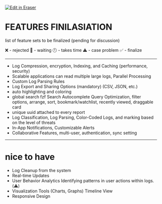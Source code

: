 <p><a target="_blank" href="https://app.eraser.io/workspace/joqkTxzhnzGMOs9se2ym" id="edit-in-eraser-github-link"><img alt="Edit in Eraser" src="https://firebasestorage.googleapis.com/v0/b/second-petal-295822.appspot.com/o/images%2Fgithub%2FOpen%20in%20Eraser.svg?alt=media&amp;token=968381c8-a7e7-472a-8ed6-4a6626da5501"></a></p>

# FEATURES FINILASIATION
list of feature sets to be finalized (pending for discussion)



❌ - rejected   🚧 - waiting   🕛 - takes time   ⚠️ - case problem   ✅ - finalize

---

- Log Compression, encryption, Indexing, and Caching (performance, security)
- Scalable applications can read multiple large logs, Parallel Processing 
- Custom Log Parsing Rules 
- Log Export and Sharing Options (mandatory) (CSV, JSON, etc.) 
- auto highlighting and coloring
- global search fzf Search Autocomplete Query Optimization, filter options, arrange, sort, bookmark/watchlist, recently viewed, draggable card
- unique uuid attached to every report
- Log Classification, Log Parsing, Color-Coded Logs, and marking based on the level of threats 
- In-App Notifications, Customizable Alerts
- Collaborative Features, multi-user, authentication, sync setting
---

# nice to have
- Log Cleanup from the system
- Real-time Updates 
- User Behavior Analytics Identifying patterns in user actions within logs. (⚠️)
- Visualization Tools (Charts, Graphs) Timeline View
- Responsive Design





<!--- Eraser file: https://app.eraser.io/workspace/joqkTxzhnzGMOs9se2ym --->